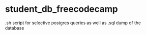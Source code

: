 # student_db_freecodecamp
.sh script for selective postgres queries as well as .sql dump of the database
